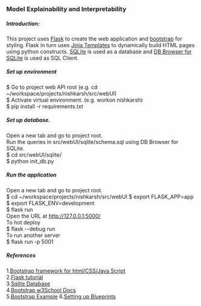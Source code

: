 ### Model Explainability and Interpretability  

##### Introduction:    


This project uses [Flask](https://flask.palletsprojects.com/en/stable/) to create the web application and 
[bootstrap](https://getbootstrap.com/) for styling. Flask in turn uses [Jinja Templates](https://jinja.palletsprojects.com/en/stable/) 
to dynamically build HTML pages using python constructs. [SQLite](https://www.sqlite.org/) is used as a database 
and [DB Browser for SQLite](https://sqlitebrowser.org/) is used as SQL Client.

##### Set up environment    
$ Go to project web API root (e.g. cd ~/workspace/projects/nishkarsh/src/webUI)    
$ Activate virtual environment. (e.g. workon nishkarsh)     
$ pip install -r requirements.txt

##### Set up database. 
Open a new tab and go to project root.     
Run the queries in src/webUI/sqlite/schema.sql using DB Browser for SQLite.    
$ cd src/webUI/sqlite/       
$ python init_db.py     

##### Run the application
Open a new tab and go to project root.    
$ cd ~/workspace/projects/nishkarsh/src/webUI 
$ export FLASK_APP=app     
$ export FLASK_ENV=development    
$ flask run     
Open the URL at http://127.0.0.1:5000/    
To hot deploy     
$ flask --debug run      
To run another server    
$ flask run -p 5001      

##### References
1.[Bootstrap framework for html/CSS/Java Script](https://getbootstrap.com/)     
2.[Flask tutorial](https://www.digitalocean.com/community/tutorials/how-to-make-a-web-application-using-flask-in-python-3)   
3.[Sqlite Database](https://www.sqlite.org/)    
4.[Bootstrap w3School Docs](https://www.w3schools.com/bootstrap4/default.asp)    
5.[Bootstrap Example](https://getbootstrap.com/2.0.4/examples/hero.html)
6.[Setting up Blueprints](https://www.digitalocean.com/community/tutorials/how-to-structure-large-flask-applications#1-flask-the-minimalist-application-development-framework)